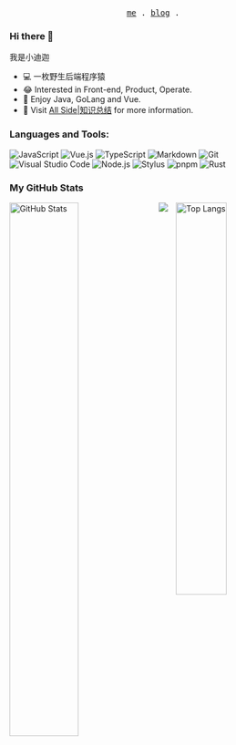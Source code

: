 <p align="center">
  <samp>
    <a href="https://jjjzzzqqq.github.io">me</a> .
    <a href="https://blog.csdn.net/weixin_45563088?spm=1010.2135.3001.5343">blog</a> .
  </samp>
</p>

### Hi there 👋

我是小迪迦

* 💻 一枚野生后端程序猿
* 😂 Interested in Front-end, Product, Operate.
* 🦄 Enjoy Java, GoLang and Vue.
* 💨 Visit [All Side|知识总结](https://jjjzzzqqq.github.io) for more information.

### Languages and Tools:

![JavaScript](https://img.shields.io/badge/JavaScript-F7DF1E?style=flat-square&logo=JavaScript&logoColor=white)
![Vue.js](https://img.shields.io/badge/Vue.js-4FC08D?style=flat-square&logo=Vue.js&logoColor=white)
![TypeScript](https://img.shields.io/badge/TypeScript-2f74c0?style=flat-square&logo=TypeScript&logoColor=white)
![Markdown](https://img.shields.io/badge/MarkDown-2C8EBB?style=flat-square&logo=Markdown&logoColor=white)
![Git](https://img.shields.io/badge/Git-F05032?style=flat-square&logo=Git&logoColor=white)
![Visual Studio Code](https://img.shields.io/badge/Visual_Studio_Code-23aaf2?style=flat-square&logo=Visual-Studio-Code&logoColor=white)
![Node.js](https://img.shields.io/badge/Node.js-339933?style=flat-square&logo=Node.js&logoColor=white)
![Stylus](https://img.shields.io/badge/Stylus-61DAFB?style=flat-square&logo=Stylus&logoColor=white)
![pnpm](https://img.shields.io/badge/pnpm-f69220?style=flat-square&logo=pnpm&logoColor=white)
![Rust](https://img.shields.io/badge/Rust-ef4a00?style=flat-square&logo=Rust&logoColor=white)

### My GitHub Stats

<p>
	<a href="https://github.com/JJJZZZQQQ"><img width="49%" src="https://github-readme-stats.vercel.app/api?username=JJJZZZQQQ&count_private=true&show_icons=true&hide_title=true" alt="GitHub Stats" align="left"></a>
	<a href="https://github.com/JJJZZZQQQ"><img width="42%" src="https://github-readme-stats.vercel.app/api/top-langs/?username=JJJZZZQQQ&layout=compact&hide_title=true" alt="Top Langs" align="right"></a>
</p>
<p align="center">
  <img src="https://activity-graph.herokuapp.com/graph?username=JJJZZZQQQ&bg_color=ffffff&color=000000&line=30a141&point=03d3d&area=false&hide_border=true" align="center" />
